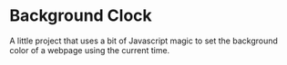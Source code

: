 # Background Clock

A little project that uses a bit of Javascript magic to set the background color of a webpage using the current time.
